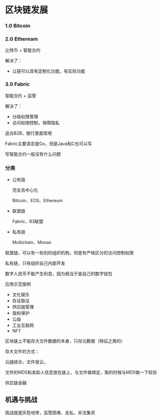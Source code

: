 # 区块链发展



### 1.0 Bitcoin





### 2.0 Etheream

比特币 + 智能合约

解决了：

- 让链可以具有定制化功能，有实际功能



### 3.0 Fabric

智能合约 + 监管

解决了：

- 分级权限管理
- 访问权限控制，保障隐私

适合B2B，银行里面常用



Fabric主要语言是Go，但是Java和C也可以写

写智能合约一般没有什么问题



### 分类

- 公有链

  完全去中心化

  Bitcoin、EOS、Ethereum

- 联盟链

  Fabric、R3联盟

- 私有链

  Multichain、Monax



联盟链，可以有一些别的组织机构，但是有严格区分的访问控制权限

私有链，只有组织自己内部开发





数字人民币不能产生利息，因为相当于是自己的数字钱包



应用示范案例

- 文化娱乐
- 存证取证
- 供应链管理
- 版权保护
- 公益
- 工业互联网
- NFT



区块链上不能存大文件数据的本身，只存元数据（特征之类的）

存大文件的方式：

云链结合，文件放云，

文件的MD5和发起人信息放在链上，与文件做绑定，取的时候与MD5做一下校验



供应链金融



## 机遇与挑战

挑战就是灰色地带，监管困难、走私、非法集资





